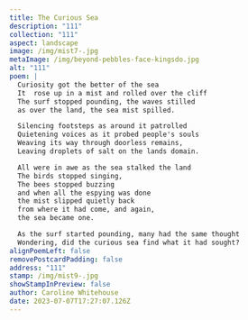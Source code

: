 ```yaml
---
title: The Curious Sea
description: "111"
collection: "111"
aspect: landscape
image: /img/mist7-.jpg
metaImage: /img/beyond-pebbles-face-kingsdo.jpg
alt: "111"
poem: |
  Curiosity got the better of the sea
  It  rose up in a mist and rolled over the cliff
  The surf stopped pounding, the waves stilled 
  as over the land, the sea mist spilled.

  Silencing footsteps as around it patrolled
  Quietening voices as it probed people's souls
  Weaving its way through doorless remains,
  Leaving droplets of salt on the lands domain.

  All were in awe as the sea stalked the land
  The birds stopped singing,
  The bees stopped buzzing
  and when all the espying was done
  the mist slipped quietly back 
  from where it had come, and again, 
  the sea became one.

  As the surf started pounding, many had the same thought
  Wondering, did the curious sea find what it had sought?
alignPoemLeft: false
removePostcardPadding: false
address: "111"
stamp: /img/mist9-.jpg
showStampInPreview: false
author: Caroline Whitehouse
date: 2023-07-07T17:27:07.126Z
---
```

